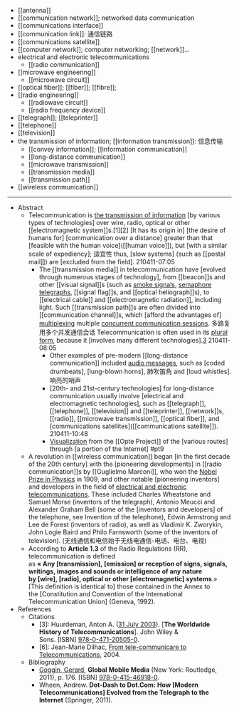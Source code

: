 - [[antenna]]
- [[communication network]]; networked data communication
- [[communications interface]]
- [[communication link]]: 通信链路 
- [[communications satellite]]
- [[computer network]]; computer networking; [[network]]...
- electrical and electronic telecommunications
    - [[radio communication]]
- [[microwave engineering]]
    - [[microwave circuit]]
- [[optical fiber]]; [[fiber]]; [[fibre]]; 
- [[radio engineering]]
    - [[radiowave circuit]]
    - [[radio frequency device]]
- [[telegraph]]; [[teleprinter]]
- [[telephone]]
- [[television]]
- the transmission of information; [[information transmission]]: 信息传输
    - [[convey information]]; [[information communication]]
    - [[long-distance communication]]
    - [[microwave transmission]]
    - [[transmission media]]
    - [[transmission path]]
- [[wireless communication]]
- ---
- Abstract
    - Telecommunication is [the transmission of information](((GQi11qfmQ))) [by various types of technologies] over wire, radio, optical or other [[electromagnetic system]]s.[1][2] [It has its origin in] [the desire of humans for] [communication over a distance] greater than that [feasible with the human voice]([[human voice]]), but [with a similar scale of expediency]; 适宜性 thus, [slow systems] (such as [[postal mail]]) are [excluded from the field].
210411-07:05
        - The [[transmission media]] in telecommunication have [evolved through numerous stages of technology], from [[beacon]]s and other [[visual signal]]s (such as [smoke signals](((eeerAXRTp))), [semaphore telegraphs](((OK5DWZF9r))), [[signal flag]]s, and [[optical heliograph]]s), to [[electrical cable]] and [[electromagnetic radiation]], including light. Such [[transmission path]]s are often divided into [[communication channel]]s, which [afford the advantages of] [multiplexing](((xT92A0HRb))) multiple [concurrent communication sessions](((JOVXLbIdf))). 多路复用多个并发通信会话 Telecommunication is often used in its [plural form](((ysSRt7QuS))), because it [involves many different technologies].[3](((I_DWGp0oN)))
210411-08:05
            - Other examples of pre-modern [[long-distance communication]] included [audio messages](((LWPR0dAgf))), such as [coded drumbeats], [lung-blown horns], 肺吹笛角 and [loud whistles]. 响亮的哨声 
            - [20th- and 21st-century technologies] for long-distance communication usually involve [electrical and electromagnetic technologies], such as [[telegraph]], [[telephone]], [[television]] and [[teleprinter]], [[network]]s, [[radio]], [[microwave transmission]], [[optical fiber]], and [communications satellites]([[communications satellite]]).
210411-10:48
            - [Visualization](https://en.wikipedia.org/wiki/File:Internet_map_1024.jpg) from the [[Opte Project]] of the [various routes] through [a portion of the Internet] #pt9
    - A revolution in [[wireless communication]] began [in the first decade of the 20th century] with the [pioneering developments] in [[radio communication]]s by [[Guglielmo Marconi]], who won the [Nobel Prize in Physics](((z8JLrf3Bc))) in 1909, and other notable [pioneering inventors] and developers in the field of [electrical and electronic telecommunications](((5tvnI3Fze))). These included Charles Wheatstone and Samuel Morse (inventors of the telegraph), Antonio Meucci and Alexander Graham Bell (some of the [inventors and developers] of the telephone, see Invention of the telephone), Edwin Armstrong and Lee de Forest (inventors of radio), as well as Vladimir K. Zworykin, John Logie Baird and Philo Farnsworth (some of the inventors of television).
(无线通信和电信始于无线电通信-电话、电台、电视)
    - According to __Article 1.3__ of the Radio Regulations (RR), telecommunication is defined as __« Any [transmission], [emission] or reception of signs, signals, writings, images and sounds or intelligence of any nature by [wire], [radio], optical or other [electromagnetic] systems__.» [This definition is identical to] those contained in the Annex to the [Constitution and Convention of the International Telecommunication Union] (Geneva, 1992).
- References
    - Citations
        - [3]: Huurdeman, Anton A. ([31 July 2003](https://books.google.com/books?id=SnjGRDVIUL4C&pg=PA3)). [__The Worldwide History of Telecommunications__]. John Wiley & Sons. [ISBN] [978-0-471-20505-0](https://en.wikipedia.org/wiki/Special:BookSources/978-0-471-20505-0).
        - [6]: Jean-Marie Dilhac, [From tele-communicare to Telecommunications](http://www.ieee.org/portal/cms_docs_iportals/iportals/aboutus/history_center/conferences/che2004/Dilhac.pdf), 2004.
    - Bibliography
        - [Goggin, Gerard](https://en.wikipedia.org/wiki/Gerard_Goggin), __Global Mobile Media__ (New York: Routledge, 2011), p. 176. [ISBN] [978-0-415-46918-0](https://en.wikipedia.org/wiki/Special:BookSources/978-0-415-46918-0).
        - Wheen, Andrew. __Dot-Dash to Dot.Com: How [Modern Telecommunications] Evolved from the Telegraph to the Internet__ (Springer, 2011).
